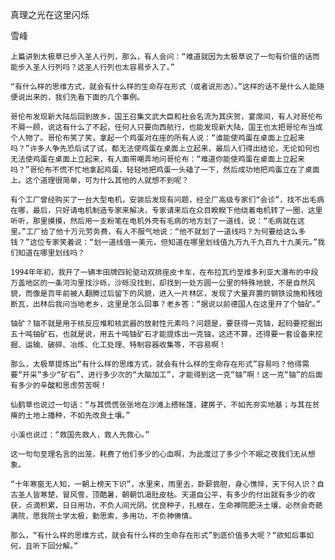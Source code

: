 真理之光在这里闪烁

雪峰


    上篇讲到太极草已步入圣人行列，那么，有人会问：“难道就因为太极草说了一句有价值的话而能步入圣人行列吗？这圣人行列也太容易步入了。”

    “有什么样的思维方式，就会有什么样的生命存在形式（或者说形态）。”这样的话不是什么人能随便说出来的，我们先看下面的几个事例。

    哥伦布发现新大陆后回到故乡，国王召集文武大臣和社会名流为其庆贺，宴席间，有人对哥伦布不屑一顾，说这有什么了不起，任何人只要向西航行，也能发现新大陆，国王也太把哥伦布当成个人物了。哥伦布笑了笑，拿起一个鸡蛋对在座的所有人说：“谁能使鸡蛋在桌面上立起来吗？”许多人争先恐后试了试，都无法使鸡蛋在桌面上立起来，最后人们得出结论，无论如何也无法使鸡蛋在桌面上立起来，有人面带嘲弄地问哥伦布：“难道你能使鸡蛋在桌面上立起来吗？”哥伦布不慌不忙地拿起鸡蛋，轻轻地把鸡蛋一头磕了一下，然后成功地把鸡蛋立在了桌面上。这个道理很简单，可为什么其他的人就想不到呢？

    有个工厂曾经购买了一台大型电机，安装后发现有问题，经全厂高级专家们“会诊”，找不出毛病在哪，最后，只好请电机制造专家来解决，专家请来后在众目睽睽下他绕着电机转了一圈，这里听听，那里摸摸，然后用一支粉笔在电机外壳有毛病的地方划了一道线，说：“毛病就在这里。”工厂给了他十万元劳务费，有人不服气地说：“他不就划了一道线吗？为何要给这么多钱？”这位专家笑着说：“划一道线值一美元，但知道在哪里划线值九万九千九百九十九美元。”我们知道在哪里划线吗？

    1994年年初，我开了一辆丰田牌四轮驱动双排座皮卡车，在布拉瓦约至维多利亚大瀑布的中段万盖地区的一条河沟里找沙砾，沙砾没找到，却找到一处方圆一公里的特殊地貌，不是自然风貌，而像是百年前被人翻腾过后留下的风貌，进入一片林区，发现了大量弃置的钢铁设施和残垣断瓦，出林后我问当地老乡，这里是怎么回事？老乡答：“据说以前德国人在这里开了个铀矿。”

    铀矿？铀不就是用于核反应堆和核武器的放射性元素吗？问题是，要获得一克铀，起码要挖掘出五十吨铀矿石，也就是说，用五十吨铀矿石才能提炼出一克铀，这还不算，还得要一套设备来挖掘、运输、破碎、冶炼、化工处理、特制容器收集等，不容易啊！

    那么，太极草提炼出“有什么样的思维方式，就会有什么样的生命存在形式”容易吗？他得需要“开采”多少“矿石”，进行多少次的“大脑加工”，才能得到这一克“铀”啊！这一克“铀”的后面有多少的辛酸和思虑劳苦啊！

    仙鹤草也说过一句话：“与其慌慌张张地在沙滩上搭帐篷，建房子，不如先夯实地基；与其在贫瘠的土地上播种，不如先改良土壤。”

    小溪也说过：“救国先救人，救人先救心。”

    这一句句至理名言的出笼，耗费了他们多少的心血啊，为此度过了多少个不眠之夜我们无从想象。

    “十年寒窗无人知，一朝上榜天下识”，水里来，雨里去，卧薪尝胆，身心憔悴，天下何人识？自古圣人皆寒楚，冒风雪，顶酷暑，朝朝饥渴肚皮枯。天道自公平，有多少的付出就有多少的收获，点滴积累，日日用功，不负人间光阴。优良种子，扎根在，生命禅院肥沃土壤，必然会奇葩满院，愿我院士学太极，勤思索，多用功，不负神佛情。

    那么，“有什么样的思维方式，就会有什么样的生命存在形式”到底价值多大呢？“欲知后事如何，且听下回分解。”



